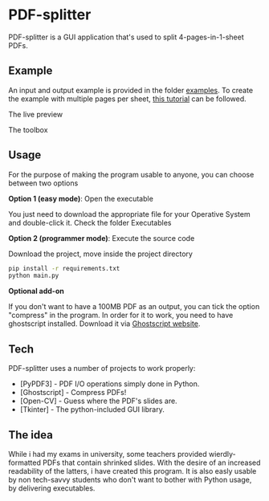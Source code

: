 # PDF-splitter
PDF-splitter is a GUI application that's used to split 4-pages-in-1-sheet PDFs.
## Example
An input and output example is provided in the folder [examples](https://github.com/ManOnSaturn/PDF-splitter/tree/main/examples).
To create the example with multiple pages per sheet,
[this tutorial](https://helpx.adobe.com/acrobat/kb/print-multiple-pages-per-sheet.html) can be followed.

The live preview

The toolbox

## Usage
For the purpose of making the program usable to anyone, you can choose between two options

**Option 1 (easy mode)**: Open the executable

You just need to download the appropriate file for your Operative System and double-click it. Check the folder Executables

**Option 2 (programmer  mode)**: Execute the source code

Download the project, move inside the project directory
```sh
pip install -r requirements.txt
python main.py
```
**Optional add-on**

If you don't want to have a 100MB PDF as an output, you can tick the option "compress" in the program.
In order for it to work, you need to have ghostscript installed.
Download it via [Ghostscript website](https://bit.ly/3Hv7rrO).
## Tech
PDF-splitter uses a number of projects to work properly:
- [PyPDF3] - PDF I/O operations simply done in Python.
- [Ghostscript] - Compress PDFs!
- [Open-CV] - Guess where the PDF's slides are.
- [Tkinter] - The python-included GUI library.


## The idea
While i had my exams in university, some teachers provided wierdly-formatted PDFs that contain shrinked slides. With the desire of an increased readability of the latters, i have created this program. It is also easly usable by non tech-savvy students who don't want to bother with Python usage, by delivering executables.

